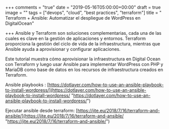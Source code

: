 +++
comments = "true"
date = "2019-05-16T05:00:00+00:00"
draft = true
image = ""
tags = ["devops", "cloud", "best practices", "terraform"]
title = " Terraform + Ansible: Automatizar el despliegue de WordPress en DigitalOcean"

+++
Ansible y Terraform son soluciones complementarias, cada una de las cuales es clave en la gestión de aplicaciones y entornos. Terraform proporciona la gestión del ciclo de vida de la infraestructura, mientras que Ansible  ayuda a aprovisionar y configurar aplicaciones.

Este tutorial muestra cómo aprovisionar la infraestructura en Digital Ocean con Terraform y luego usar Ansible para implementar WordPress con PHP y MariaDB como base de datos en los recursos de infraestructura creados en Terraform.

Ansible playbooks : [https://dotlayer.com/how-to-use-an-ansible-playbook-to-install-wordpress/](https://dotlayer.com/how-to-use-an-ansible-playbook-to-install-wordpress/ "https://dotlayer.com/how-to-use-an-ansible-playbook-to-install-wordpress/")

Ejecutar ansible desde terraform: [https://jite.eu/2018/7/16/terraform-and-ansible/](https://jite.eu/2018/7/16/terraform-and-ansible/ "https://jite.eu/2018/7/16/terraform-and-ansible/")